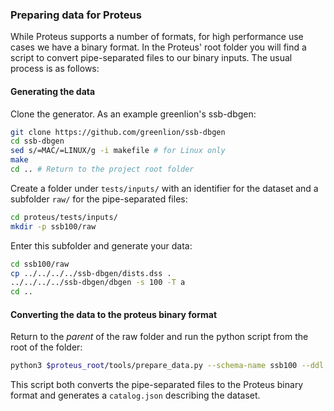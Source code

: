 ### Preparing data for Proteus
While Proteus supports a number of formats, for high performance use cases we have a binary format. 
In the Proteus' root folder you will find a script to convert pipe-separated files to our binary inputs. The usual process is as follows:

#### Generating the data 
Clone the generator. As an example greenlion's ssb-dbgen:
```sh
git clone https://github.com/greenlion/ssb-dbgen
cd ssb-dbgen
sed s/=MAC/=LINUX/g -i makefile # for Linux only
make
cd .. # Return to the project root folder
```


Create a folder under `tests/inputs/` with an identifier for the dataset and a subfolder `raw/` for the pipe-separated files:

```sh
cd proteus/tests/inputs/
mkdir -p ssb100/raw
```

Enter this subfolder and generate your data:

```sh
cd ssb100/raw
cp ../../../../ssb-dbgen/dists.dss .
../../../../ssb-dbgen/dbgen -s 100 -T a
cd ..
```

#### Converting the data to the proteus binary format
Return to the *parent* of the raw folder and run the python script from the root of the folder:
```sh
python3 $proteus_root/tools/prepare_data.py --schema-name ssb100 --ddl ssb
```
This script both converts the pipe-separated files to the Proteus binary format and generates a `catalog.json` describing the dataset. 
